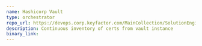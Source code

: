 ```yaml
---
name: Hashicorp Vault
type: orchestrator
repo_url: https://devops.corp.keyfactor.com/MainCollection/SolutionEngineering/_git/anygateway-godaddy
description: Continuous inventory of certs from vault instance
binary_link:
---
```

